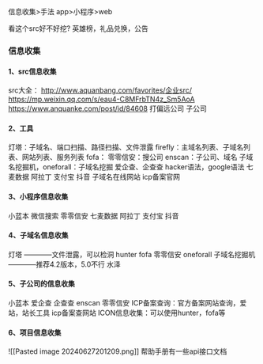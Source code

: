 信息收集>手法
app>小程序>web

看这个src好不好挖?
	英雄榜，礼品兑换，公告
### 信息收集
#### 1、src信息收集
src大全：
http://www.aquanbang.com/favorites/企业src/
https://mp.weixin.qq.com/s/eau4-C8MFrbTN4z_Sm5AoA
https://www.anquanke.com/post/id/84608
打偏远公司 子公司
#### 2、工具
灯塔：子域名、端口扫描、路径扫描、文件泄露
firefly：主域名列表、子域名列表、网站列表、服务列表
fofa：
零零信安：搜公司
enscan：子公司、域名
子域名挖掘机，oneforall：子域名挖掘
爱企查、企查查
hacker语法，google语法
七麦数据
阿拉丁
支付宝 抖音
子域名在线网站
icp备案官网
#### 3、小程序信息收集
小蓝本
微信搜索
零零信安
七麦数据
阿拉丁
支付宝 抖音
#### 4、子域名信息收集
灯塔 ————文件泄露，可以检洞
hunter
fofa
零零信安
oneforall
子域名挖掘机 ————推荐4.2版本，5.0不行
水泽
#### 5、子公司的信息收集
小蓝本
爱企查
企查查
enscan
零零信安
ICP备案查询：官方备案网站查询，爱站，站长工具
icp备案查网站
ICON信息收集：可以使用hunter，fofa等
#### 6、项目信息收集
![[Pasted image 20240627201209.png]]
帮助手册有一些api接口文档